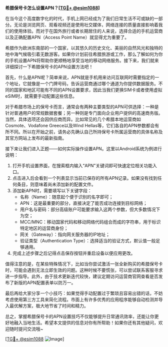 **希腊保号卡怎么设置APN？[[TG💪+ @esim1088](https://t.me/s/esim1088)]**

在当今这个高度数字化的时代，手机上网已经成为了我们日常生活不可或缺的一部分。无论是浏览网页、观看视频还是使用社交媒体，网络连接的质量直接影响着我们的使用体验。而对于在国外旅行或者长期居住的人来说，选择合适的手机运营商以及正确配置APN（Access Point Name）就显得尤为重要了。

希腊作为欧洲东南部的一个国家，以其悠久的历史文化、美丽的自然风光和独特的地中海气候吸引着无数游客。如果你计划前往希腊旅游或工作，那么了解如何为你的手机设置APN将帮助你更顺畅地享受当地的移动网络服务。接下来，我们就来详细探讨一下希腊保号卡的APN设置方法吧！

首先，什么是APN呢？简单来说，APN就是手机用来访问互联网时需要指定的一个地址，它就像是一个门牌号码，告诉运营商通过哪个通道为你提供数据服务。不同的国家和地区可能有不同的APN设置要求，因此当我们更换SIM卡或者使用虚拟eSIM时，就需要手动配置这些信息。

对于希腊市场上的保号卡而言，通常会有两种主要类型的APN可供选择：一种是针对普通用户的常规数据套餐；另一种则是专门面向企业用户提供的高速商务版。当然，具体选项还会因供应商而异。比如常见的几个希腊本地运营商如Cosmote、Vodafone Greece以及Wind Hellas等，它们各自的APN参数都会有所不同。所以在开始之前，请务必先确认自己所持保号卡所属运营商的具体名称及其官方网站上发布的最新指南。

接下来让我们进入正题——如何实际操作设置APN。这里以Android系统为例进行说明：

1. 打开手机设置界面，在搜索框内输入“APN”关键词即可快速定位相关功能入口。
2. 点击进入后会看到一个列表显示当前已保存的所有APN记录。如果没有找到任何条目，则意味着尚未添加新的配置文件。
3. 添加新APN时，需要填写以下关键字段：
   - 名称（Name）：随意起个便于识别的名字即可；
   - APN：这是最重要的部分，直接决定了能否成功连接到目标网络；
   - 用户名与密码：部分高级账户可能要求输入这两个参数，但大多数情况下为空；
   - MCC/MNC：移动国家代码和移动网络代码组合而成的字符串，用于标识特定地区的运营商身份；
   - 网关（Gateway）：指向网关服务器的IP地址；
   - 验证类型（Authentication Type）：选择适当的验证方式，默认值一般足够通用。
4. 完成上述步骤之后记得点击保存按钮并重启设备以便应用更改。

值得注意的是，在某些特殊情况下，比如当你尝试激活一张全新购买的希腊保号卡时，可能会遇到无法立即生效的问题。这种时候不要慌张，可以尝试联系客服寻求进一步指导。此外，由于技术更新迭代较快，建议定期访问运营商官网查看是否发布了新版的APN配置表单以防万一。

最后再给大家分享一个小技巧：如果觉得手动配置过于繁琐且容易出错的话，不妨考虑使用第三方工具来简化流程。市面上有许多优秀的应用程序能够自动检测并导入最优解方案，极大地节省了时间和精力。

总之，掌握希腊保号卡的APN设置技巧不仅能够提升日常通讯效率，还能让你更好地融入当地生活。希望本文提供的信息对你有所帮助！如果你还有其他疑问，欢迎随时提问交流哦~

[[TG💪+ @esim1088](https://t.me/s/esim1088) ![Image](https://i.postimg.cc/4NQfJmqS/Snipaste-2025-05-13-00-14-12.png)]